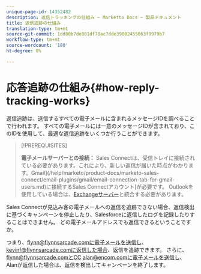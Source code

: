```yaml
---
unique-page-id: 14352482
description: 返信トラッキングの仕組み — Marketto Docs — 製品ドキュメント
title: 返信追跡の仕組み
translation-type: tm+mt
source-git-commit: 1dd80b7de801df78ac7dde39002455063f9979b7
workflow-type: tm+mt
source-wordcount: '180'
ht-degree: 0%

---
```



# 応答追跡の仕組み{#how-reply-tracking-works}

返信追跡は、送信するすべての電子メールに含まれるメッセージIDを調べることで行われます。 すべての電子メールには一意のメッセージIDが含まれており、このIDを使用して、最適な返信追跡をいくつか行うことができます。

>[!PREREQUISITES]
>
>**電子メールサーバーとの接続：** Sales Connectは、受信トレイに接続されている必要があります。これにより、新しい返信が届いた時点がわかります。Gmail](/help/marketo/product-docs/marketo-sales-connect/email-plugins/gmail/email-connection-tab-for-gmail-users.md)に接続するSales Connectアカウント[が必要です。 Outlookを使用している場合は、[Exchangeサーバー](https://toutapp.com/next#settings/exchange_settings)と統合する必要があります。

Sales Connectが見込み客の電子メールへの返信を追跡できない場合、返信検出に基づくキャンペーンを停止したり、Salesforceに返信したログを記録したりすることはできません。  どの電子メールアドレスでも返信できるということですか。

つまり、flynn@flynnsarcade.comに電子メールを送信し、kevinf@flynnsarcade.comに返信した場合、返信を追跡できます。 さらに、flynn@flynnsarcade.comとCC alan@encom.comに電子メールを送信し、Alanが返信した場合は、返信を検出してキャンペーンを終了します。
